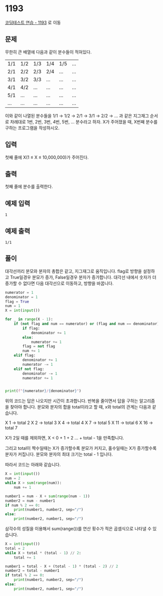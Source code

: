 # 1193

[코딩테스트 연습 - 1193][1] 로 이동

## 문제

무한히 큰 배열에 다음과 같이 분수들이 적혀있다.

|     |     |     |     |     |     |
| --- | --- | --- | --- | --- | --- |
| 1/1 | 1/2 | 1/3 | 1/4 | 1/5 | …   |
| 2/1 | 2/2 | 2/3 | 2/4 | …   | …   |
| 3/1 | 3/2 | 3/3 | …   | …   | …   |
| 4/1 | 4/2 | …   | …   | …   | …   |
| 5/1 | …   | …   | …   | …   | …   |
| …   | …   | …   | …   | …   | …   |

이와 같이 나열된 분수들을 1/1 → 1/2 → 2/1 → 3/1 → 2/2 → … 과 같은 지그재그 순서로 차례대로 1번, 2번, 3번, 4번, 5번, … 분수라고 하자.
X가 주어졌을 때, X번째 분수를 구하는 프로그램을 작성하시오.

## 입력

첫째 줄에 X(1 ≤ X ≤ 10,000,000)가 주어진다.

## 출력

첫째 줄에 분수를 출력한다.

## 예제 입력

```
1

```

## 예제 출력

```
1/1

```

## 풀이

대각선끼리 분모와 분자의 총합은 같고, 지그재그로 움직입니다.
flag로 방향을 설정하고 True일경우 분모가 증가, False일경우 분자가 증가합니다.
대각선 내에서 숫자가 더 증가할 수 없다면 다음 대각선으로 이동하고, 방향을 바꿉니다.

```python
numerator = 1
denominator = 1
flag = True
num = 1
X = int(input())

for _ in range(X - 1):
    if (not flag and num == numerator) or (flag and num == denominator):
        if flag:
            denominator += 1
        else:
            numerator += 1
        flag = not flag
        num += 1
    elif flag:
        denominator += 1
        numerator -= 1
    elif not flag:
        denominator -= 1
        numerator += 1


print(f"{numerator}/{denominator}")

```

위의 코드는 답은 나오지만 시간이 초과합니다.
반복을 줄이면서 답을 구하는 알고리즘을 찾아야 합니다.
분모와 분자의 합을 total이라고 할 때, x와 total의 관계는 다음과 같습니다.

X 1 -> total 2
X 2 -> total 3
X 4 -> total 4
X 7 -> total 5
X 11 -> total 6
X 16 -> total 7

X가 2일 때를 제외하면, X < 0 + 1 + 2 ... + total - 1을 만족합니다.

그리고 total이 짝수일때는 X가 증가할수록 분모가 커지고,
홀수일때는 X가 증가할수록 분자가 커집니다.
분모와 분자의 최대 크기는 total - 1 입니다.

따라서 코드는 아래와 같습니다.

```python
X = int(input())
num = 2
while X > sum(range(num)):
    num += 1

number1 = num - X + sum(range(num - 1))
number2 = num - number1
if num % 2 == 0:
    print(number1, number2, sep="/")
else:
    print(number2, number1, sep="/")

```

삼각수의 성질을 이용해서 sum(range())를 연산 횟수가 적은 곱셈식으로 나타낼 수 있습니다.

```python
X = int(input())
total = 2
while X > total * (total - 1) // 2:
    total += 1

number1 = total - X + (total - 1) * (total - 2) // 2
number2 = total - number1
if total % 2 == 0:
    print(number1, number2, sep="/")
else:
    print(number2, number1, sep="/")

```

[1]: https://www.acmicpc.net/problem/1193
